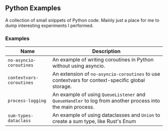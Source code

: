 ## Python Examples

A collection of small snippets of Python code. Mainly just a place for me to
dump interesting experiments I performed.


### Examples

| Name                     | Description                                                                                               |
|--------------------------|-----------------------------------------------------------------------------------------------------------|
| `no-asyncio-coroutines`  | An example of writing coroutines in Python without using asyncio.                                         |
| `contextvars-coroutines` | An extension of `no-asyncio-coroutines` to use contextvars for context-specific global storage.           |
| `process-logging`        | An example of using `QueueListener` and `QueueHandler` to log from another process into the main process. |
| `sum-types-dataclass`    | An example of using dataclasses and `Union` to create a sum type, like Rust's Enum                        |
